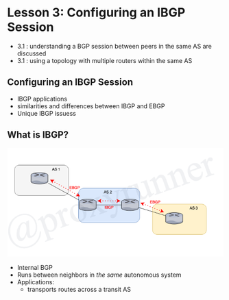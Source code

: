 # Lesson 3: Configuring an IBGP Session

 * 3.1 : understanding a BGP session between peers in the same AS are discussed
 * 3.1 : using a topology with multiple routers within the same AS

 ## Configuring an IBGP Session

 * IBGP applications
 * similarities and differences between IBGP and EBGP
 * Unique IBGP issuess

 ## What is IBGP?

![IBGP-EBGP Example](../../../img/ebgp-ibgp.png)

 * Internal BGP
 * Runs between neighbors in _the same_ autonomous system
 * Applications:
    + transports routes across a transit AS


